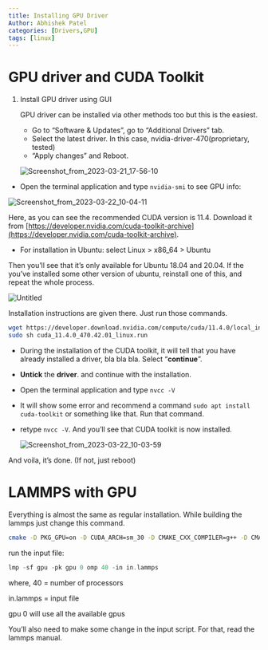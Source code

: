 ```yaml
---
title: Installing GPU Driver
Author: Abhishek Patel
categories: [Drivers,GPU]
tags: [linux]
---
```


# GPU driver and CUDA Toolkit

1. Install GPU driver using GUI 
    
    GPU driver can be installed via other methods too but this is the easiest. 
    
    - Go to “Software & Updates”, go to “Additional Drivers” tab.
    - Select the latest driver. In this case, nvidia-driver-470(proprietary, tested)
    - “Apply changes” and Reboot.
    
    ![Screenshot_from_2023-03-21_17-56-10](https://user-images.githubusercontent.com/125783050/229369688-9978fb7b-4f28-4ca6-96d6-afde5538b75d.png)
    

- Open the terminal application and type `nvidia-smi` to see GPU info:

![Screenshot_from_2023-03-22_10-04-11](https://user-images.githubusercontent.com/125783050/229369707-2af48d04-811a-433c-9fbf-edaf6f7bfc67.png)

Here, as you can see the recommended CUDA version is 11.4. Download it from [https://developer.nvidia.com/cuda-toolkit-archive](https://developer.nvidia.com/cuda-toolkit-archive). 

- For installation in Ubuntu: select Linux > x86_64 > Ubuntu

Then you’ll see that it’s only available for Ubuntu 18.04 and 20.04. If the you’ve installed some other version of ubuntu, reinstall one of this, and repeat the whole process. 

![Untitled](https://user-images.githubusercontent.com/125783050/229369714-90ec056e-e0f1-48f3-97f3-c0c9b54108ae.png)

Installation instructions are given there. Just run those commands. 

```bash
wget https://developer.download.nvidia.com/compute/cuda/11.4.0/local_installers/cuda_11.4.0_470.42.01_linux.run
sudo sh cuda_11.4.0_470.42.01_linux.run
```

- During the installation of the CUDA toolkit, it will tell that you have already installed a driver, bla bla bla. Select “**continue**”.
- **Untick** the **driver**. and continue with the installation.
- Open the terminal application and type `nvcc -V`
- It will show some error and recommend a command `sudo apt install cuda-toolkit` or something like that. Run that command.
- retype `nvcc -V`. And you’ll see that CUDA toolkit is now installed.
    
    ![Screenshot_from_2023-03-22_10-03-59](https://user-images.githubusercontent.com/125783050/229369725-2bc72a88-6024-4ea8-80fe-f769f50751b6.png)
    
And voila, it’s done. (If not, just reboot)

# LAMMPS with GPU

Everything is almost the same as regular installation. While building the lammps just change this command.

```bash
cmake -D PKG_GPU=on -D CUDA_ARCH=sm_30 -D CMAKE_CXX_COMPILER=g++ -D CMAKE_C_COMPILER=gcc -D CMAKE_INSTALL_PREFIX=/home/'computer_name'/lammps/lammps-install ../cmake 
```

run the input file:

```cpp
lmp -sf gpu -pk gpu 0 omp 40 -in in.lammps
```

where, 40 = number of processors 

in.lammps = input file

gpu 0 will use all the available gpus

You’ll also need to make some change in the input script. For that, read the lammps manual.

